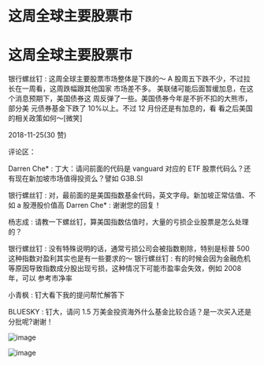 # 这周全球主要股票市

# 这周全球主要股票市

银行螺丝钉 : 这周全球主要股票市场整体是下跌的～ A 股周五下跌不少，不过拉长在一周看，这周跌幅跟其他国家 市场差不多。 美联储可能后面暂缓加息，在这个消息预期下，美国债券这 周反弹了一些。美国债券今年是不折不扣的大熊市，部分美 元债券基金下跌了 10%以上。不过 12 月份还是有加息的，看 看之后美国的相关政策如何～[微笑]

2018-11-25(30 赞)

评论区：

Darren Che* : 丁大：请问前面的代码是 vanguard 对应的 ETF 股票代码么？还有现在新加坡市场值得投资么？譬如 G3B.SI

银行螺丝钉 : 对，最前面的是美国指数基金代码，英文字母。新加坡正常估值、不如 a 股港股价值高 Darren Che* : 谢谢您的回复！

杨志成 : 请教一下螺丝钉，算美国指数估值时，大量的亏损企业股票是怎么处理的？

银行螺丝钉 : 没有特殊说明的话，通常亏损公司会被指数剔除，特别是标普 500 这种指数对盈利其实也是有一些要求的～ 银行螺丝钉 : 有的时候会因为金融危机等原因导致指数成分股出现亏损，这种情况下可能市盈率会失效，例如 2008 年，可以 参考市净率

小青枫 : 钉大看下我的提问帮忙解答下

BLUESKY : 钉大，请问 1.5 万美金投资海外什么基金比较合适？是一次买入还是分批呢?谢谢！

![image](img/Image_1521.png)

![image](img/Image_1531.png)